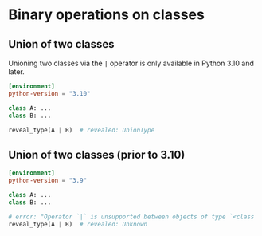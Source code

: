 # Binary operations on classes

## Union of two classes

Unioning two classes via the `|` operator is only available in Python 3.10 and later.

```toml
[environment]
python-version = "3.10"
```

```py
class A: ...
class B: ...

reveal_type(A | B)  # revealed: UnionType
```

## Union of two classes (prior to 3.10)

```toml
[environment]
python-version = "3.9"
```

```py
class A: ...
class B: ...

# error: "Operator `|` is unsupported between objects of type `<class 'A'>` and `<class 'B'>`"
reveal_type(A | B)  # revealed: Unknown
```
